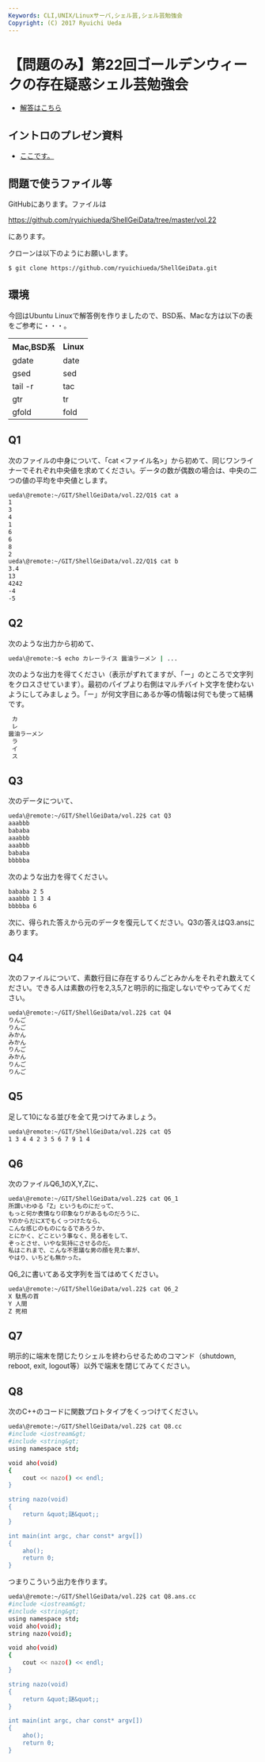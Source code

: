 ```yaml
---
Keywords: CLI,UNIX/Linuxサーバ,シェル芸,シェル芸勉強会
Copyright: (C) 2017 Ryuichi Ueda
---
```


# 【問題のみ】第22回ゴールデンウィークの存在疑惑シェル芸勉強会
- <a href="https://blog.ueda.asia/?p=8028">解答はこちら</a>

<h2>イントロのプレゼン資料</h2>

- <a href="https://blog.ueda.asia/?presenpress=%e7%ac%ac22%e5%9b%9e%e3%82%b4%e3%83%bc%e3%83%ab%e3%83%87%e3%83%b3%e3%82%a6%e3%82%a3%e3%83%bc%e3%82%af%e3%81%ae%e5%ad%98%e5%9c%a8%e7%96%91%e6%83%91%e3%82%b7%e3%82%a7%e3%83%ab%e8%8a%b8%e5%8b%89%e5%bc%b7" target="_blank">ここです。</a>

<h2>問題で使うファイル等</h2>

GitHubにあります。ファイルは

<a target="_blank" href="https://github.com/ryuichiueda/ShellGeiData/tree/master/vol.22">https://github.com/ryuichiueda/ShellGeiData/tree/master/vol.22</a>

にあります。

クローンは以下のようにお願いします。

```bash
$ git clone https://github.com/ryuichiueda/ShellGeiData.git
```

<h2>環境</h2>
今回はUbuntu Linuxで解答例を作りましたので、BSD系、Macな方は以下の表をご参考に・・・。

<table>
 <tr>
 <th>Mac,BSD系</th>
 <th>Linux</th>
 </tr>
 <tr>
 <td>gdate</td>
 <td>date</td>
 </tr>
 <tr>
 <td>gsed</td>
 <td>sed</td>
 </tr>
 <tr>
 <td>tail -r</td>
 <td>tac</td>
 </tr>
 <tr>
 <td>gtr</td>
 <td>tr</td>
 </tr>
 <tr>
 <td>gfold</td>
 <td>fold</td>
 </tr>
</table>

<h2>Q1</h2>

次のファイルの中身について、「cat <ファイル名>」から初めて、同じワンライナーでそれぞれ中央値を求めてください。データの数が偶数の場合は、中央の二つの値の平均を中央値とします。

```bash
ueda\@remote:~/GIT/ShellGeiData/vol.22/Q1$ cat a
1
3
4
1
6
6
8
2
ueda\@remote:~/GIT/ShellGeiData/vol.22/Q1$ cat b
3.4
13
4242
-4
-5
```


<h2>Q2</h2>

次のような出力から初めて、

```bash
ueda\@remote:~$ echo カレーライス 醤油ラーメン | ...
```

次のような出力を得てください（表示がずれてますが、「ー」のところで文字列をクロスさせています）。最初のパイプより右側はマルチバイト文字を使わないようにしてみましょう。「ー」が何文字目にあるか等の情報は何でも使って結構です。

```bash
 カ
 レ
醤油ラーメン
 ラ
 イ
 ス
```

<h2>Q3</h2>

次のデータについて、

```bash
ueda\@remote:~/GIT/ShellGeiData/vol.22$ cat Q3
aaabbb
bababa
aaabbb
aaabbb
bababa
bbbbba
```

次のような出力を得てください。

```bash
bababa 2 5
aaabbb 1 3 4
bbbbba 6
```

次に、得られた答えから元のデータを復元してください。Q3の答えはQ3.ansにあります。



<h2>Q4</h2>

次のファイルについて、素数行目に存在するりんごとみかんをそれぞれ数えてください。できる人は素数の行を2,3,5,7と明示的に指定しないでやってみてください。

```bash
ueda\@remote:~/GIT/ShellGeiData/vol.22$ cat Q4
りんご
りんご
みかん
みかん
りんご
みかん
りんご
りんご
```


<h2>Q5</h2>

足して10になる並びを全て見つけてみましょう。

```bash
ueda\@remote:~/GIT/ShellGeiData/vol.22$ cat Q5
1 3 4 4 2 3 5 6 7 9 1 4
```


<h2>Q6</h2>

次のファイルQ6_1のX,Y,Zに、

```bash
ueda\@remote:~/GIT/ShellGeiData/vol.22$ cat Q6_1 
所謂いわゆる「Z」というものにだって、
もっと何か表情なり印象なりがあるものだろうに、
YのからだにXでもくっつけたなら、
こんな感じのものになるであろうか、
とにかく、どこという事なく、見る者をして、
ぞっとさせ、いやな気持にさせるのだ。
私はこれまで、こんな不思議な男の顔を見た事が、
やはり、いちども無かった。
```

Q6_2に書いてある文字列を当てはめてください。

```bash
ueda\@remote:~/GIT/ShellGeiData/vol.22$ cat Q6_2
X 駄馬の首
Y 人間
Z 死相
```


<h2>Q7</h2>

明示的に端末を閉じたりシェルを終わらせるためのコマンド（shutdown, reboot, exit, logout等）以外で端末を閉じてみてください。


<h2>Q8</h2>

次のC++のコードに関数プロトタイプをくっつけてください。

```bash
ueda\@remote:~/GIT/ShellGeiData/vol.22$ cat Q8.cc 
#include <iostream&gt;
#include <string&gt;
using namespace std;

void aho(void)
{
	cout << nazo() << endl;
}

string nazo(void)
{
	return &quot;謎&quot;;
}

int main(int argc, char const* argv[])
{
	aho();
	return 0;
}
```

つまりこういう出力を作ります。

```bash
ueda\@remote:~/GIT/ShellGeiData/vol.22$ cat Q8.ans.cc 
#include <iostream&gt;
#include <string&gt;
using namespace std;
void aho(void);
string nazo(void);

void aho(void)
{
	cout << nazo() << endl;
}

string nazo(void)
{
	return &quot;謎&quot;;
}

int main(int argc, char const* argv[])
{
	aho();
	return 0;
}
```


